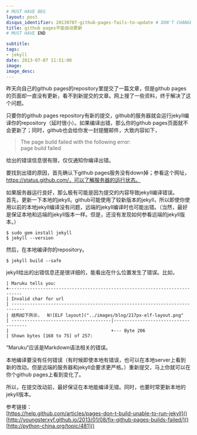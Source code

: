 ```yaml
---
# MUST HAVE BEG
layout: post
disqus_identifier: 20130707-github-pages-fails-to-update # DON'T CHANGE THE VALUE ONCE SET
title: github pages不能自动更新
# MUST HAVE END

subtitle:
tags: 
- jekyll
date: 2013-07-07 11:51:00
image:
image_desc:
---
```

昨天向自己的github pages的repository里提交了一篇文章，但是github pages的页面却一直没有更新，看不到新提交的文章。网上搜了一些资料，终于解决了这个问题。

只要你的github pages repository有新的提交，github的服务器就会运行jekyll编译你的repository（延时很小）。如果编译出错，那么你的github pages页面就不会更新了；同时，github也会给你发一封提醒邮件，大致内容如下，
>The page build failed with the following error:     
>page build failed

给出的错误信息很有限，仅仅通知你编译出错。

要找到出错的原因，首先确认下github pages服务没有down掉；参看这个网址，https://status.github.com/，可以了解服务器的运行状态。    

如果服务器运行良好，那么极有可能是因为提交的内容导致jekyll编译错误。    
首先，更新一下本地的jekyll。github可能使用了较新版本的jekyll，所以即使你使用以前的本地jekyll编译没有问题，远端的jekyll编译时也可能出错。（当然，最好是保证本地和远端的jekyll版本一样。但是，还没有发现如何参看远端的jekyll版本。）
   
	$ sudo gem install jekyll
	$ jekyll --version
然后，在本地编译你的repository。

	$ jekyll build --safe
jekyll给出的出错信息还是很详细的，能看出在什么位置发生了错误。比如，

    | Maruku tells you:
    +---------------------------------------------------------------------------
    | Invalid char for url
    | ---------------------------------------------------------------------------
    | 结构如下所示，  N![ELF layout]("../images/blog/217px-elf-layout.png"
    | --------------------------------------|-------------------------------------
    |                                       +--- Byte 206
    | Shown bytes [168 to 75] of 257:

“Maruku“应该是Markdown语法相关的错误。

本地编译要没有任何错误（有时候即使本地有错误，也可以在本地server上看到新的改动。但是远端的服务器和jekyll会要求更严格。）重新提交，马上你就可以在你个github pages上看到变化了。

所以，在提交改动前，最好保证在本地能编译无错。同时，也要时常更新本地的jekyll版本。

参考链接：    
[https://help.github.com/articles/pages-don-t-build-unable-to-run-jekyll]()     
[http://youngsterxyf.github.io/2013/01/08/fix-github-pages-builds-failed/]()     
[http://python-china.org/topic/481]()

